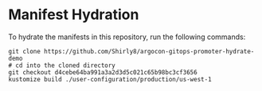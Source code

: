 # Manifest Hydration

To hydrate the manifests in this repository, run the following commands:

```shell
git clone https://github.com/Shirly8/argocon-gitops-promoter-hydrate-demo
# cd into the cloned directory
git checkout d4cebe64ba991a3a2d3d5c021c65b98bc3cf3656
kustomize build ./user-configuration/production/us-west-1
```
